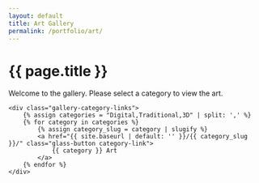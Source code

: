 ```yaml
---
layout: default
title: Art Gallery
permalink: /portfolio/art/
---
```


<div class="page-container">
    <h1 class="page-title">{{ page.title }}</h1>
    <p class="page-description">Welcome to the gallery. Please select a category to view the art.</p>

    <div class="gallery-category-links">
        {% assign categories = "Digital,Traditional,3D" | split: ',' %}
        {% for category in categories %}
            {% assign category_slug = category | slugify %}
            <a href="{{ site.baseurl | default: '' }}/{{ category_slug }}/" class="glass-button category-link">
                {{ category }} Art
            </a>
        {% endfor %}
    </div>
</div>

<style>
.gallery-category-links {
    display: flex;
    justify-content: center;
    gap: 20px;
    margin-top: 40px;
}
</style> 
